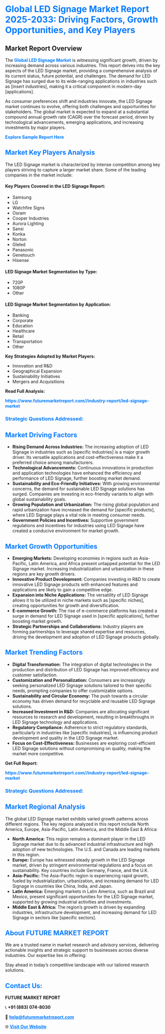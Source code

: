 <h1 style="color: #007BFF;">Global LED Signage Market Report 2025-2033: Driving Factors, Growth Opportunities, and Key Players</h1>

<section id="overview">
<h2>Market Report Overview</h2>
<p>The <a href="https://www.futuremarketreport.com//industry-report/led-signage-market" style="color: #007BFF; text-decoration: none;"><strong>Global LED Signage Market</strong></a> is witnessing significant growth, driven by increasing demand across various industries. This report delves into the key aspects of the LED Signage market, providing a comprehensive analysis of its current status, future potential, and challenges. The demand for LED Signage has surged due to its wide-ranging applications in industries such as [insert industries], making it a critical component in modern-day [applications].</p>
<p>As consumer preferences shift and industries innovate, the LED Signage market continues to evolve, offering both challenges and opportunities for stakeholders. The global market is expected to expand at a substantial compound annual growth rate (CAGR) over the forecast period, driven by technological advancements, emerging applications, and increasing investments by major players.</p>
</section>

<section id="overview">
<p><a href="https://www.futuremarketreport.com//request-sample/reportId=83651" style="color: #007BFF; text-decoration: none;"><strong>Explore Sample Report Here</strong></a></p>
</section>

<section id="key-players">
<h2 style="color: #007BFF;">Market Key Players Analysis</h2>
<p>The LED Signage market is characterized by intense competition among key players striving to capture a larger market share. Some of the leading companies in the market include:</p>
<h4>Key Players Covered in the LED Signage Report:</h4>
<ul><li>Samsung</li><li>LG</li><li>Watchfire Signs</li><li>Osram</li><li>Cooper Industries</li><li>Aurora Lighting</li><li>Sansi</li><li>Konka</li><li>Norton</li><li>Gleled</li><li>Panasonic</li><li>Genetouch</li><li>Hisense</li></ul>
<h4>LED Signage Market Segmentation by Type:</h4>
<ul><li>720P</li><li>1080P</li><li>Other</li></ul>

<h4>LED Signage Market Segmentation by Application:</h4>
<ul><li>Banking</li><li>Corporate</li><li>Education</li><li>Healthcare</li><li>Retail</li><li>Transportation</li><li>Other</li></ul>
<p><strong>Key Strategies Adopted by Market Players:</strong></p>
<ul>
<li>Innovation and R&D</li>
<li>Geographical Expansion</li>
<li>Sustainability Initiatives</li>
<li>Mergers and Acquisitions</li>
</ul>
</section>

<section>
<p><strong>Read Full Analysis: </strong></p><a href="https://www.futuremarketreport.com//industry-report/led-signage-market" style="color: #007BFF; text-decoration: none;"><strong>https://www.futuremarketreport.com//industry-report/led-signage-market</strong></a>
<h3 style="color: #007BFF;">Strategic Questions Addressed:</h3>
</section>

<section id="driving-factors">
<h2 style="color: #007BFF;">Market Driving Factors</h2>
<ul>
<li><strong>Rising Demand Across Industries:</strong> The increasing adoption of LED Signage in industries such as [specific industries] is a major growth driver. Its versatile applications and cost-effectiveness make it a preferred choice among manufacturers.</li>
<li><strong>Technological Advancements:</strong> Continuous innovations in production and application technologies have enhanced the efficiency and performance of LED Signage, further boosting market demand.</li>
<li><strong>Sustainability and Eco-Friendly Initiatives:</strong> With growing environmental concerns, the demand for sustainable LED Signage solutions has surged. Companies are investing in eco-friendly variants to align with global sustainability goals.</li>
<li><strong>Growing Population and Urbanization:</strong> The rising global population and rapid urbanization have increased the demand for [specific products], where LED Signage plays a vital role in meeting consumer needs.</li>
<li><strong>Government Policies and Incentives:</strong> Supportive government regulations and incentives for industries using LED Signage have created a conducive environment for market growth.</li>
</ul>
</section>

<section id="growth-opportunities">
<h2 style="color: #007BFF;">Market Growth Opportunities</h2>
<ul>
<li><strong>Emerging Markets:</strong> Developing economies in regions such as Asia-Pacific, Latin America, and Africa present untapped potential for the LED Signage market. Increasing industrialization and urbanization in these regions are key growth drivers.</li>
<li><strong>Innovative Product Development:</strong> Companies investing in R&D to create innovative LED Signage products with enhanced features and applications are likely to gain a competitive edge.</li>
<li><strong>Expansion into Niche Applications:</strong> The versatility of LED Signage allows it to be utilized in niche markets such as [specific niches], creating opportunities for growth and diversification.</li>
<li><strong>E-commerce Growth:</strong> The rise of e-commerce platforms has created a surge in demand for LED Signage used in [specific applications], further boosting market growth.</li>
<li><strong>Strategic Partnerships and Collaborations:</strong> Industry players are forming partnerships to leverage shared expertise and resources, driving the development and adoption of LED Signage products globally.</li>
</ul>
</section>

<section id="trending-factors">
<h2 style="color: #007BFF;">Market Trending Factors</h2>
<ul>
<li><strong>Digital Transformation:</strong> The integration of digital technologies in the production and distribution of LED Signage has improved efficiency and customer satisfaction.</li>
<li><strong>Customization and Personalization:</strong> Consumers are increasingly seeking personalized LED Signage solutions tailored to their specific needs, prompting companies to offer customizable options.</li>
<li><strong>Sustainability and Circular Economy:</strong> The push towards a circular economy has driven demand for recyclable and reusable LED Signage solutions.</li>
<li><strong>Increased Investment in R&D:</strong> Companies are allocating significant resources to research and development, resulting in breakthroughs in LED Signage technology and applications.</li>
<li><strong>Regulatory Compliance:</strong> Adherence to strict regulatory standards, particularly in industries like [specific industries], is influencing product development and quality in the LED Signage market.</li>
<li><strong>Focus on Cost-Effectiveness:</strong> Businesses are exploring cost-efficient LED Signage solutions without compromising on quality, making the market more competitive.</li>
</ul>
</section>

<section>
<p><strong>Get Full Report: </strong></p><a href="https://www.futuremarketreport.com//industry-report/led-signage-market" style="color: #007BFF; text-decoration: none;"><strong>https://www.futuremarketreport.com//industry-report/led-signage-market</strong></a>
<h3 style="color: #007BFF;">Strategic Questions Addressed:</h3>
</section>


<section id="regional-analysis">
<h2 style="color: #007BFF;">Market Regional Analysis</h2>
<p>The global LED Signage market exhibits varied growth patterns across different regions. The key regions analyzed in this report include North America, Europe, Asia-Pacific, Latin America, and the Middle East & Africa:</p>
<ul>
<li><strong>North America:</strong> This region remains a dominant player in the LED Signage market due to its advanced industrial infrastructure and high adoption of new technologies. The U.S. and Canada are leading markets in this region.</li>
<li><strong>Europe:</strong> Europe has witnessed steady growth in the LED Signage market, driven by stringent environmental regulations and a focus on sustainability. Key countries include Germany, France, and the U.K.</li>
<li><strong>Asia-Pacific:</strong> The Asia-Pacific region is experiencing rapid growth, fueled by industrialization, urbanization, and increasing demand for LED Signage in countries like China, India, and Japan.</li>
<li><strong>Latin America:</strong> Emerging markets in Latin America, such as Brazil and Mexico, present significant opportunities for the LED Signage market, supported by growing industrial activities and investments.</li>
<li><strong>Middle East & Africa:</strong> The region’s growth is driven by expanding industries, infrastructure development, and increasing demand for LED Signage in sectors like [specific sectors].</li>
</ul>
</section>

<footer>
<h2 style="color: #007BFF;">About FUTURE MARKET REPORT</h2>
<p>We are a trusted name in market research and advisory services, delivering actionable insights and strategic support to businesses across diverse industries. Our expertise lies in offering:</p>

<p>Stay ahead in today’s competitive landscape with our tailored research solutions.</p>

<h2 style="color: #007BFF;">Contact Us:</h2>
<p><strong>FUTURE MARKET REPORT</strong></p>
<p>📞 <strong>+91 (883) 074-8030</strong></p>
<p>📧 <strong><a href="mailto:help@futuremarketreport.com" style="color: #007BFF;">help@futuremarketreport.com</a></strong></p>
<p>🌐 <strong><a href="https://www.futuremarketreport.com/" style="color: #007BFF;">Visit Our Website</a></strong></p>
</footer>